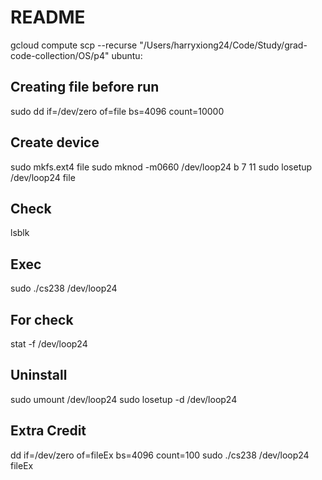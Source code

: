 # README

gcloud compute scp --recurse "/Users/harryxiong24/Code/Study/grad-code-collection/OS/p4" ubuntu:

## Creating file before run

sudo dd if=/dev/zero of=file bs=4096 count=10000

## Create device

sudo mkfs.ext4 file
sudo mknod -m0660 /dev/loop24 b 7 11
sudo losetup /dev/loop24 file

## Check

lsblk

## Exec

sudo ./cs238 /dev/loop24

## For check

stat -f /dev/loop24

## Uninstall

sudo umount /dev/loop24
sudo losetup -d /dev/loop24

## Extra Credit

dd if=/dev/zero of=fileEx bs=4096 count=100
sudo ./cs238 /dev/loop24 fileEx
